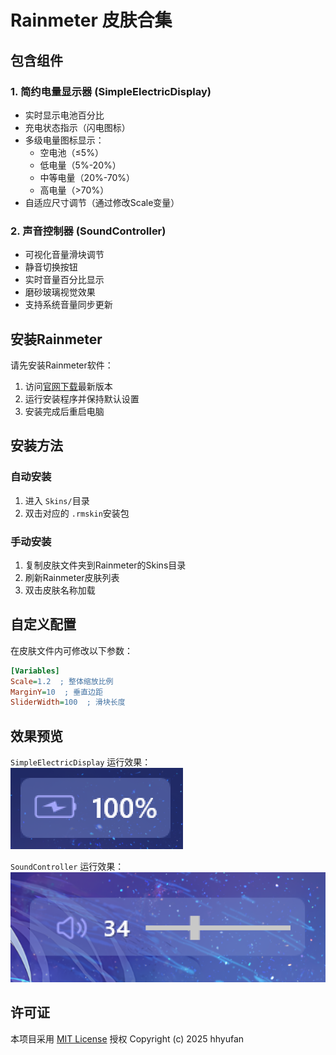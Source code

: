 # Rainmeter 皮肤合集

## 包含组件

### 1. 简约电量显示器 (SimpleElectricDisplay)

- 实时显示电池百分比
- 充电状态指示（闪电图标）
- 多级电量图标显示：
  - 空电池（≤5%）
  - 低电量（5%-20%）
  - 中等电量（20%-70%）
  - 高电量（>70%）
- 自适应尺寸调节（通过修改Scale变量）

### 2. 声音控制器 (SoundController)

- 可视化音量滑块调节
- 静音切换按钮
- 实时音量百分比显示
- 磨砂玻璃视觉效果
- 支持系统音量同步更新

## 安装Rainmeter

请先安装Rainmeter软件：
1. 访问[官网下载](https://www.rainmeter.net/)最新版本
2. 运行安装程序并保持默认设置
3. 安装完成后重启电脑

## 安装方法

### 自动安装

1. 进入 `Skins/`目录
2. 双击对应的 `.rmskin`安装包

### 手动安装

1. 复制皮肤文件夹到Rainmeter的Skins目录
2. 刷新Rainmeter皮肤列表
3. 双击皮肤名称加载

## 自定义配置

在皮肤文件内可修改以下参数：

```ini
[Variables]
Scale=1.2  ; 整体缩放比例
MarginY=10  ; 垂直边距
SliderWidth=100  ; 滑块长度
```

## 效果预览

`SimpleElectricDisplay` 运行效果：
![电量显示截图](images\preview.png)

`SoundController` 运行效果：
![声音控制截图](images\preview2.png)

## 许可证

本项目采用 [MIT License](LICENSE) 授权
Copyright (c) 2025 hhyufan
